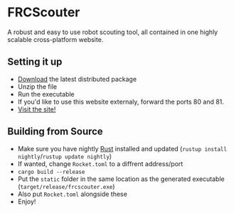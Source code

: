 FRCScouter
===
A robust and easy to use robot scouting tool, all contained in one highly scalable cross-platform website.

Setting it up 
---
- [Download](https://github.com/hopkinstechnocrats/FRCScouter/releases) the latest distributed package
- Unzip the file
- Run the executable
- If you'd like to use this website externaly, forward the ports 80 and 81.
- [Visit the site!](localhost)

Building from Source
---
- Make sure you have nightly [Rust](https://rust-lang.org) installed and updated (`rustup install nightly`/`rustup update nightly`)
- If wanted, change `Rocket.toml` to a diffrent address/port
- `cargo build --release`
- Put the `static` folder in the same location as the generated executable (`target/release/frcscouter.exe`)
- Also put `Rocket.toml` alongside these
- Enjoy!
